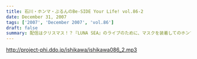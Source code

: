```yaml
---
title: 石川・ホンマ・ぶるんのBe-SIDE Your Life! vol.86-2
date: December 31, 2007
tags: ['2007', 'December 2007', 'vol.86']
draft: false
summary: 配信はクリスマス！？『LUNA SEA』のライブのために、マスクを装着してのホンマさん・・・なんでも徹底的な風邪予防のためなんだとか！！意外とこういう人に限って本番に発熱するもんです。さてさて・・・NAMAE
---
```


http://project-phi.ddo.jp/ishikawa/ishikawa086_2.mp3